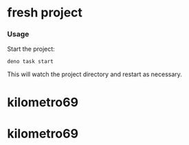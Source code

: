 # fresh project

### Usage

Start the project:

```
deno task start
```

This will watch the project directory and restart as necessary.
# kilometro69
# kilometro69
